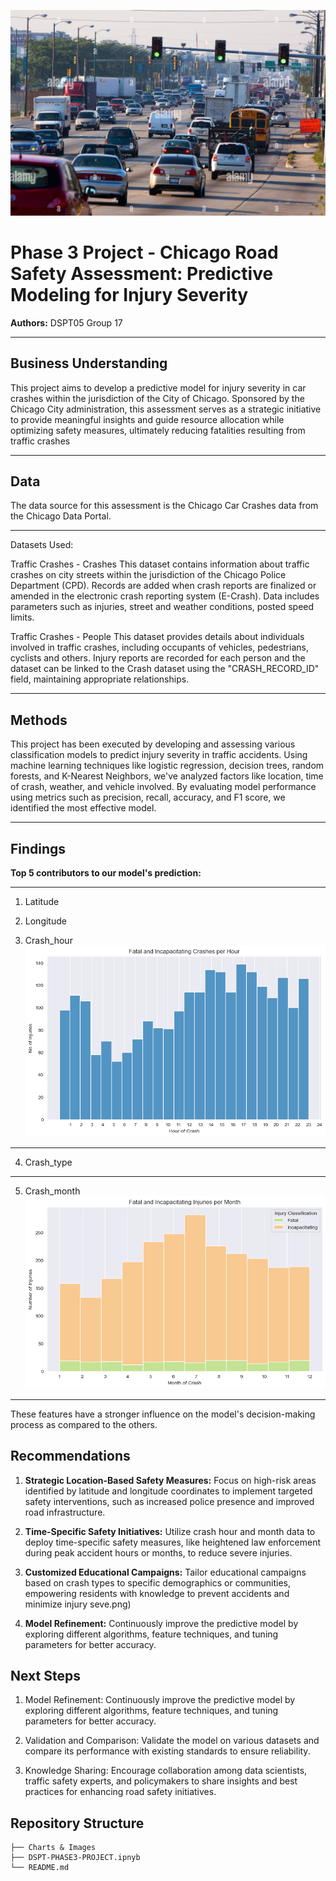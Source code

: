 ![Headerimage](./Charts%20%26%20Images/traffic.jpg)

# Phase 3 Project - Chicago Road Safety Assessment: Predictive Modeling for Injury Severity

**Authors:** DSPT05 Group 17

***
## Business Understanding
This project aims to develop a predictive model for injury severity in car crashes within the jurisdiction of the City of Chicago. Sponsored by the Chicago City administration, this assessment serves as a strategic initiative to provide meaningful insights and guide resource allocation while optimizing safety measures, ultimately reducing fatalities resulting from traffic crashes
***
## Data 
The data source for this assessment is the Chicago Car Crashes data from the Chicago Data Portal.
***
Datasets Used:

Traffic Crashes - Crashes This dataset contains information about traffic crashes on city streets within the jurisdiction of the Chicago Police Department (CPD). Records are added when crash reports are finalized or amended in the electronic crash reporting system (E-Crash). Data includes parameters such as injuries, street and weather conditions, posted speed limits.

Traffic Crashes - People This dataset provides details about individuals involved in traffic crashes, including occupants of vehicles, pedestrians, cyclists and others. Injury reports are recorded for each person and the dataset can be linked to the Crash dataset using the "CRASH_RECORD_ID" field, maintaining appropriate relationships.
*** 
## Methods

This project has been executed by developing and assessing various classification models to predict injury severity in traffic accidents. Using machine learning techniques like logistic regression, decision trees, random forests, and K-Nearest Neighbors, we've analyzed factors like location, time of crash, weather, and vehicle involved. By evaluating model performance using metrics such as precision, recall, accuracy, and F1 score, we identified the most effective model. 
***
## Findings
**Top 5 contributors to our model's prediction:**
***
1. Latitude
2. Longitude
   
3. Crash_hour
![Crashesperhour](./Charts%20%26%20Images/hour.png)
***

4. Crash_type

***  
5. Crash_month
![Crashespermonth](./Charts%20%26%20Images/month.png)
***


These features have a stronger influence on the model's decision-making process as compared to the others.

## Recommendations

1. **Strategic Location-Based Safety Measures:** Focus on high-risk areas identified by latitude and longitude coordinates to implement targeted safety interventions, such as increased police presence and improved road infrastructure.

2. **Time-Specific Safety Initiatives:** Utilize crash hour and month data to deploy time-specific safety measures, like heightened law enforcement during peak accident hours or months, to reduce severe injuries.

3. **Customized Educational Campaigns:** Tailor educational campaigns based on crash types to specific demographics or communities, empowering residents with knowledge to prevent accidents and minimize injury seve.png)

4. **Model Refinement:** Continuously improve the predictive model by exploring different algorithms, feature techniques, and tuning parameters for better accuracy.

## Next Steps

1. Model Refinement: Continuously improve the predictive model by exploring different algorithms, feature techniques, and tuning parameters for better accuracy.

2. Validation and Comparison: Validate the model on various datasets and compare its performance with existing standards to ensure reliability.

3. Knowledge Sharing: Encourage collaboration among data scientists, traffic safety experts, and policymakers to share insights and best practices for enhancing road safety initiatives.


## Repository Structure

```
├── Charts & Images
├── DSPT-PHASE3-PROJECT.ipnyb
└── README.md
```

